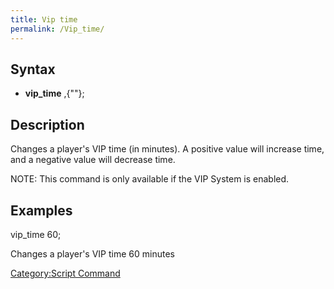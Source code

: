 ```yaml
---
title: Vip time
permalink: /Vip_time/
---
```


Syntax
------

-   **vip_time** <time>,{"<character name>"};

Description
-----------

Changes a player's VIP time (in minutes). A positive value will increase time, and a negative value will decrease time.

NOTE: This command is only available if the VIP System is enabled.

Examples
--------

vip_time 60;

Changes a player's VIP time 60 minutes

[Category:Script Command](/Category:Script_Command "wikilink")